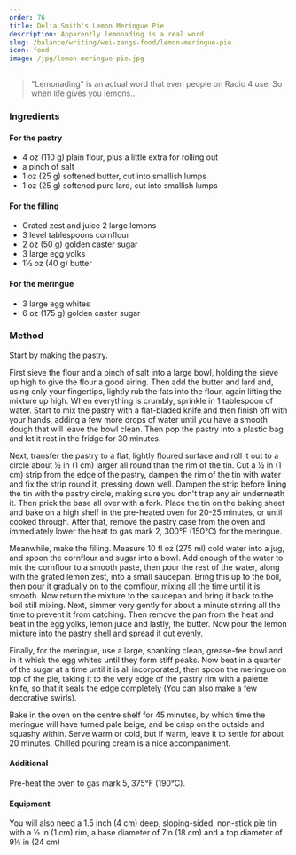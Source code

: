 ```yaml
---
order: 76
title: Delia Smith's Lemon Meringue Pie
description: Apparently lemonading is a real word
slug: /balance/writing/wei-zangs-food/lemon-meringue-pie
icon: food
image: /jpg/lemon-meringue-pie.jpg
---
```


> "Lemonading" is an actual word that even people on Radio 4 use. So when life gives you lemons...

### Ingredients

#### For the pastry

- 4 oz (110 g) plain flour, plus a little extra for rolling out
- a pinch of salt
- 1 oz (25 g) softened butter, cut into smallish lumps
- 1 oz (25 g) softened pure lard, cut into smallish lumps

#### For the filling

- Grated zest and juice 2 large lemons
- 3 level tablespoons cornflour
- 2 oz (50 g) golden caster sugar
- 3 large egg yolks
- 1½ oz (40 g) butter

#### For the meringue

- 3 large egg whites
- 6 oz (175 g) golden caster sugar

### Method

Start by making the pastry.

First sieve the flour and a pinch of salt into a large bowl, holding the sieve up high to give the flour a good airing. Then add the butter and lard and, using only your fingertips, lightly rub the fats into the flour, again lifting the mixture up high. When everything is crumbly, sprinkle in 1 tablespoon of water. Start to mix the pastry with a flat-bladed knife and then finish off with your hands, adding a few more drops of water until you have a smooth dough that will leave the bowl clean. Then pop the pastry into a plastic bag and let it rest in the fridge for 30 minutes.

Next, transfer the pastry to a flat, lightly floured surface and roll it out to a circle about ½ in (1 cm) larger all round than the rim of the tin. Cut a ½ in (1 cm) strip from the edge of the pastry, dampen the rim of the tin with water and fix the strip round it, pressing down well. Dampen the strip before lining the tin with the pastry circle, making sure you don't trap any air underneath it. Then prick the base all over with a fork. Place the tin on the baking sheet and bake on a high shelf in the pre-heated oven for 20-25 minutes, or until cooked through. After that, remove the pastry case from the oven and immediately lower the heat to gas mark 2, 300°F (150°C) for the meringue.

Meanwhile, make the filling. Measure 10 fl oz (275 ml) cold water into a jug, and spoon the cornflour and sugar into a bowl. Add enough of the water to mix the cornflour to a smooth paste, then pour the rest of the water, along with the grated lemon zest, into a small saucepan. Bring this up to the boil, then pour it gradually on to the cornflour, mixing all the time until it is smooth. Now return the mixture to the saucepan and bring it back to the boil still mixing. Next, simmer very gently for about a minute stirring all the time to prevent it from catching. Then remove the pan from the heat and beat in the egg yolks, lemon juice and lastly, the butter. Now pour the lemon mixture into the pastry shell and spread it out evenly.

Finally, for the meringue, use a large, spanking clean, grease-fee bowl and in it whisk the egg whites until they form stiff peaks. Now beat in a quarter of the sugar at a time until it is all incorporated, then spoon the meringue on top of the pie, taking it to the very edge of the pastry rim with a palette knife, so that it seals the edge completely (You can also make a few decorative swirls).

Bake in the oven on the centre shelf for 45 minutes, by which time the meringue will have turned pale beige, and be crisp on the outside and squashy within. Serve warm or cold, but if warm, leave it to settle for about 20 minutes. Chilled pouring cream is a nice accompaniment.

#### Additional

Pre-heat the oven to gas mark 5, 375°F (190°C).

#### Equipment

You will also need a 1.5 inch (4 cm) deep, sloping-sided, non-stick pie tin with a ½ in (1 cm) rim, a base diameter of 7in (18 cm) and a top diameter of 9½ in (24 cm)
